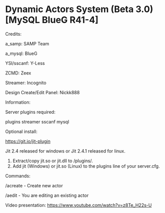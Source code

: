 # Dynamic Actors System (Beta 3.0) [MySQL BlueG R41-4]

Credits:

a_samp: SAMP Team

a_mysql: BlueG

YSI/sscanf: Y-Less

ZCMD: Zeex

Streamer: Incognito

Design Create/Edit Panel: Nickk888


Information:

Server plugins required:

plugins streamer sscanf mysql

Optional install:

https://git.io/jit-plugin

Jit 2.4 released for windows or Jit 2.4.1 released for linux.

1. Extract/copy jit.so or jit.dll to <sever>/plugins/.
2. Add jit (Windows) or jit.so (Linux) to the plugins line of your server.cfg.

Commands:

/acreate - Create new actor

/aedit - You are editing an existing actor

Video presentation:
https://www.youtube.com/watch?v=z8Te_H22s-U
